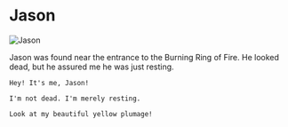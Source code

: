 # Jason

![Jason](/img/underground/jason.png)

Jason was found near the entrance to the Burning Ring of Fire. He looked dead, but he assured me he was just resting.

```
Hey! It's me, Jason!

I'm not dead. I'm merely resting.

Look at my beautiful yellow plumage!
```
